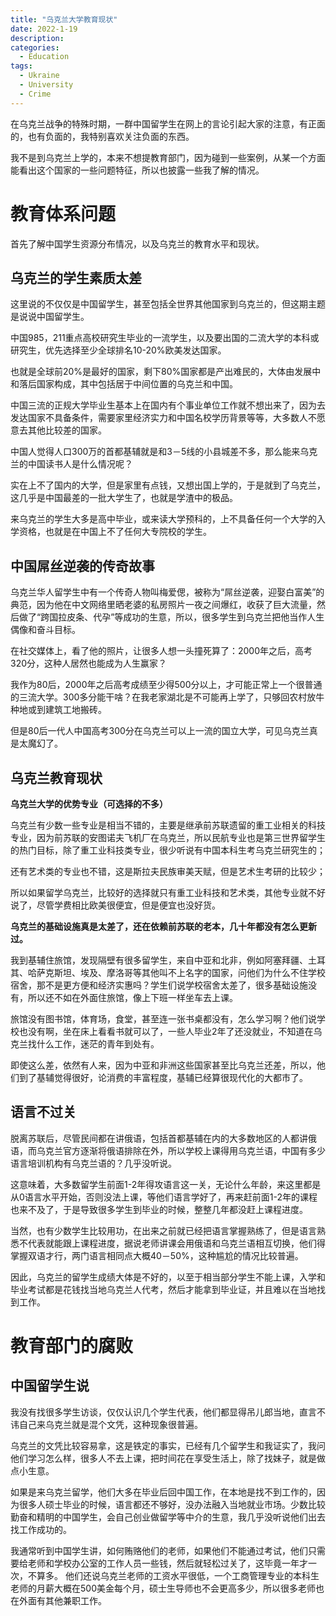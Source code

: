 ```yaml
---
title: "乌克兰大学教育现状"
date: 2022-1-19
description: 
categories:
  - Education
tags:
  - Ukraine
  - University
  - Crime
---
```


在乌克兰战争的特殊时期，一群中国留学生在网上的言论引起大家的注意，有正面的，也有负面的，我特别喜欢关注负面的东西。

我不是到乌克兰上学的，本来不想提教育部门，因为碰到一些案例，从某一个方面能看出这个国家的一些问题特征，所以也披露一些我了解的情况。

# **教育体系问题**

首先了解中国学生资源分布情况，以及乌克兰的教育水平和现状。

## 乌克兰的学生素质太差

这里说的不仅仅是中国留学生，甚至包括全世界其他国家到乌克兰的，但这期主题是说说中国留学生。

中国985，211重点高校研究生毕业的一流学生，以及要出国的二流大学的本科或研究生，优先选择至少全球排名10-20%欧美发达国家。

也就是全球前20%是最好的国家，剩下80%国家都是产出难民的，大体由发展中和落后国家构成，其中包括居于中间位置的乌克兰和中国。

中国三流的正规大学毕业生基本上在国内有个事业单位工作就不想出来了，因为去发达国家不具备条件，需要家里经济实力和中国名校学历背景等等，大多数人不愿意去其他比较差的国家。

中国人觉得人口300万的首都基辅就是和3－5线的小县城差不多，那么能来乌克兰的中国读书人是什么情况呢？

实在上不了国内的大学，但是家里有点钱，又想出国上学的，于是就到了乌克兰，这几乎是中国最差的一批大学生了，也就是学渣中的极品。

来乌克兰的学生大多是高中毕业，或来读大学预科的，上不具备任何一个大学的入学资格，也就是在中国上不了任何大专院校的学生。

## 中国屌丝逆袭的传奇故事

乌克兰华人留学生中有一个传奇人物叫梅爱偲，被称为“屌丝逆袭，迎娶白富美”的典范，因为他在中文网络里晒老婆的私房照片一夜之间爆红，收获了巨大流量，然后做了“跨国拉皮条、代孕”等成功的生意，所以，很多学生到乌克兰把他当作人生偶像和奋斗目标。

在社交媒体上，看了他的照片，让很多人想一头撞死算了：2000年之后，高考320分，这种人居然也能成为人生赢家？

我作为80后，2000年之后高考成绩至少得500分以上，才可能正常上一个很普通的三流大学。300多分能干啥？在我老家湖北是不可能再上学了，只够回农村放牛种地或到建筑工地搬砖。

但是80后一代人中国高考300分在乌克兰可以上一流的国立大学，可见乌克兰真是太魔幻了。

## 乌克兰教育现状

**乌克兰大学的优势专业（可选择的不多）**

乌克兰有少数一些专业是相当不错的，主要是继承前苏联遗留的重工业相关的科技专业，因为前苏联的安图诺夫飞机厂在乌克兰，所以民航专业也是第三世界留学生的热门目标，除了重工业科技类专业，很少听说有中国本科生考乌克兰研究生的；

还有艺术类的专业也不错，这是斯拉夫民族审美天赋，但是艺术生考研的比较少；

所以如果留学乌克兰，比较好的选择就只有重工业科技和艺术类，其他专业就不好说了，尽管学费相比欧美很便宜，但是便宜也没好货。

**乌克兰的基础设施真是太差了，还在依赖前苏联的老本，几十年都没有怎么更新过。**

我到基辅住旅馆，发现隔壁有很多留学生，来自中亚和北非，例如阿塞拜疆、土耳其、哈萨克斯坦、埃及、摩洛哥等其他叫不上名字的国家，问他们为什么不住学校宿舍，那不是更方便和经济实惠吗？学生们说学校宿舍太差了，很多基础设施没有，所以还不如在外面住旅馆，像上下班一样坐车去上课。

旅馆没有图书馆，体育场，食堂，甚至连一张书桌都没有，怎么学习啊？他们说学校也没有啊，坐在床上看看书就可以了，一些人毕业2年了还没就业，不知道在乌克兰找什么工作，迷茫的青年到处有。

即使这么差，依然有人来，因为中亚和非洲这些国家甚至比乌克兰还差，所以，他们到了基辅觉得很好，论消费的丰富程度，基辅已经算很现代化的大都市了。

## 语言不过关

脱离苏联后，尽管民间都在讲俄语，包括首都基辅在内的大多数地区的人都讲俄语，而乌克兰官方逐渐将俄语排除在外，所以学校上课得用乌克兰语，中国有多少语言培训机构有乌克兰语的？几乎没听说。

这意味着，大多数留学生前面1-2年得攻语言这一关，无论什么年龄，来这里都是从0语言水平开始，否则没法上课，等他们语言学好了，再来赶前面1-2年的课程也来不及了，于是导致很多学生到毕业的时候，整整几年都没赶上课程进度。

当然，也有少数学生比较用功，在出来之前就已经把语言掌握熟练了，但是语言熟悉不代表就能跟上课程进度，据说老师讲课会用俄语和乌克兰语相互切换，他们得掌握双语才行，两门语言相同点大概40－50%，这种尴尬的情况比较普遍。

因此，乌克兰的留学生成绩大体是不好的，以至于相当部分学生不能上课，入学和毕业考试都是花钱找当地乌克兰人代考，然后才能拿到毕业证，并且难以在当地找到工作。

# 教育部门的腐败

## **中国留学生说**

我没有找很多学生访谈，仅仅认识几个学生代表，他们都显得吊儿郎当地，直言不讳自己来乌克兰就是混个文凭，这种现象很普遍。

乌克兰的文凭比较容易拿，这是铁定的事实，已经有几个留学生和我证实了，我问他们学习怎么样，很多人不去上课，把时间花在享受生活上，除了找妹子，就是做点小生意。 

如果是来乌克兰留学，他们大多在毕业后回中国工作，在本地是找不到工作的，因为很多人硕士毕业的时候，语言都还不够好，没办法融入当地就业市场。少数比较勤奋和精明的中国学生，会自己创业做留学等中介的生意，我几乎没听说他们出去找工作成功的。

我通常听到中国学生讲，如何贿赂他们的老师，如果他们不能通过考试，他们只需要给老师和学校办公室的工作人员一些钱，然后就轻松过关了，这毕竟一年才一次，不算多。 他们还说乌克兰老师的工资水平很低，一个工商管理专业的本科生老师的月薪大概在500美金每个月，硕士生导师也不会更高多少，所以很多老师也在外面有其他兼职工作。